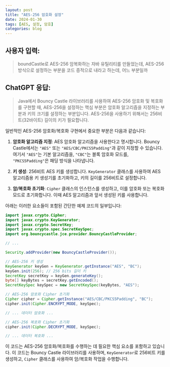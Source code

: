 ```yaml
---
layout: post
title: "AES-256 암호화 설정"
date: 2024-01-30
tags: [AES, 설정, 암호]
categories: blog
---
```


## 사용자 입력:
> boundCastle로 AES-256 암복화하는 자바 유틸리티를 만들었는데, AES-256방식으로 설정하는 부분을 코드 증적으로 내라고 하는데, 어느 부분일까

## ChatGPT 응답:
> Java에서 Bouncy Castle 라이브러리를 사용하여 AES-256 암호화 및 복호화를 구현할 때, AES-256을 설정하는 핵심 부분은 암호화 알고리즘을 지정하는 부분과 키의 크기를 설정하는 부분입니다. AES-256을 사용하기 위해서는 256비트(32바이트) 길이의 키가 필요합니다.

일반적인 AES-256 암호화/복호화 구현에서 중요한 부분은 다음과 같습니다:

1. **암호화 알고리즘 지정**: AES 암호화 알고리즘을 사용한다고 명시합니다. Bouncy Castle에서는 `"AES"` 또는 `"AES/CBC/PKCS5Padding"`과 같이 지정할 수 있습니다. 여기서 `"AES"`는 기본 알고리즘을, `"CBC"`는 블록 암호화 모드를, `"PKCS5Padding"`은 패딩 방식을 나타냅니다.

2. **키 생성**: 256비트 AES 키를 생성합니다. `KeyGenerator` 클래스를 사용하여 AES 알고리즘용 키 생성기를 초기화하고, 키의 길이를 256비트로 설정합니다.

3. **암/복호화 초기화**: `Cipher` 클래스의 인스턴스를 생성하고, 이를 암호화 또는 복호화 모드로 초기화합니다. 이때 AES 알고리즘과 앞서 생성된 키를 사용합니다.

아래는 이러한 요소들이 포함된 간단한 예제 코드의 일부입니다:

```java
import javax.crypto.Cipher;
import javax.crypto.KeyGenerator;
import javax.crypto.SecretKey;
import javax.crypto.spec.SecretKeySpec;
import org.bouncycastle.jce.provider.BouncyCastleProvider;

// ...

Security.addProvider(new BouncyCastleProvider());

// AES-256 키 생성
KeyGenerator keyGen = KeyGenerator.getInstance("AES", "BC");
keyGen.init(256); // 256 bits 길이 키
SecretKey secretKey = keyGen.generateKey();
byte[] keyBytes = secretKey.getEncoded();
SecretKeySpec keySpec = new SecretKeySpec(keyBytes, "AES");

// AES-256 암호화 Cipher 초기화
Cipher cipher = Cipher.getInstance("AES/CBC/PKCS5Padding", "BC");
cipher.init(Cipher.ENCRYPT_MODE, keySpec);

// ... 데이터 암호화 ...

// AES-256 복호화 Cipher 초기화
cipher.init(Cipher.DECRYPT_MODE, keySpec);

// ... 데이터 복호화 ...
```

이 코드는 AES-256 암호화/복호화를 수행하는 데 필요한 핵심 요소를 포함하고 있습니다. 이 코드는 Bouncy Castle 라이브러리를 사용하며, `KeyGenerator`로 256비트 키를 생성하고, `Cipher` 클래스를 사용하여 암/복호화 작업을 수행합니다.

